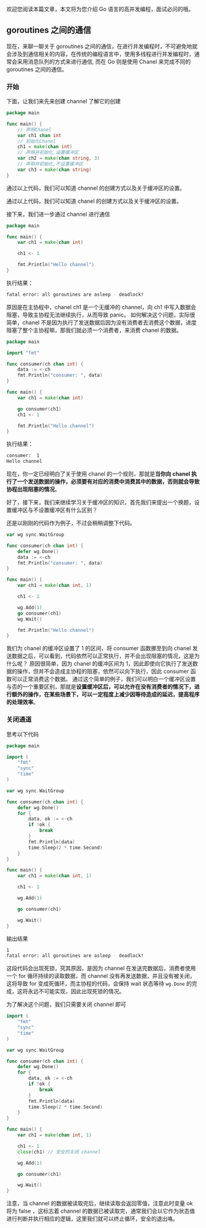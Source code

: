 欢迎您阅读本篇文章，本文将为您介绍 Go 语言的高并发编程，面试必问的哦。

## goroutines 之间的通信

现在，来聊一聊关于 goroutines 之间的通信，在进行并发编程时，不可避免地就会涉及到通信相关的内容，在传统的编程语言中，使用多线程进行并发编程时，通常会采用消息队列的方式来进行通信,
而在 Go 则是使用 Chanel 来完成不同的 goroutines 之间的通信。

### 开始

下面，让我们来先来创建 channel 了解它的创建

```go
package main

func main() {
    // 声明Chanel
    var ch1 chan int
    // 初始化Chanel
    ch1 = make(chan int)
    // 声明并初始化,设置缓冲区
    var ch2 = make(chan string, 3)
    // 声明并初始化,不设置缓冲区
    var ch3 = make(chan string)
}
```

通过以上代码，我们可以知道 channel 的创建方式以及关于缓冲区的设置。

通过以上代码，我们可以知道 chanel 的创建方式以及关于缓冲区的设置。

接下来，我们进一步通过 channel 进行通信

```go
package main

func main() {
	var ch1 = make(chan int)

	ch1 <- 1

	fmt.Println("Hello channel")
}
```

执行结果：

```sh
fatal error: all goroutines are asleep - deadlock!
```

原因是在主协程中，chanel ch1 是一个无缓冲的 channel，向 ch1 中写入数据会阻塞，导致主协程无法继续执行，从而导致 panic。
如何解决这个问题，实际很简单，chanel 不是因为执行了发送数据后因为没有消费者去消费这个数据，进度阻塞了整个主协程嘛，那我们就必须一个消费者，来消费 chanel 的数据。

```go
package main

import "fmt"

func consumer(ch chan int) {
	data := <-ch
	fmt.Println("consumer: ", data)
}

func main() {
	var ch1 = make(chan int)

	go consumer(ch1)
	ch1 <- 1

	fmt.Println("Hello channel")
}
```

执行结果：

```sh
consumer:  1
Hello channel
```

现在，你一定已经明白了关于使用 chanel 的一个规则，那就是**当你向 chanel 执行了一个发送数据的操作，必须要有对应的消费中消费其中的数据，否则就会导致协程出现阻塞的情况**。

好了，接下来，我们来继续学习关于缓冲区的知识，首先我们来提出一个换题，设置缓冲区与不设置缓冲区有什么区别？

还是以刚刚的代码作为例子，不过会稍稍调整下代码。

```go
var wg sync.WaitGroup

func consumer(ch chan int) {
	defer wg.Done()
	data := <-ch
	fmt.Println("consumer: ", data)
}

func main() {
	var ch1 = make(chan int, 1)

	ch1 <- 1

	wg.Add(1)
	go consumer(ch1)
	wg.Wait()

	fmt.Println("Hello channel")
}
```

我们为 chanel 的缓冲区设置了 1 的区间，将 consumer 函数挪至到向 chanel 发送数据之后，可以看到，代码依然可以正常执行，并不会出现阻塞的情况，这是为什么呢？
原因很简单，因为 chanel 的缓冲区间为 1，因此即使向它执行了发送数据的操作，但并不会造成主协程的阻塞，依然可以向下执行，因此 consumer 函数可以正常消费这个数据。
通过这个简单的例子，我们可以明白一个缓冲区设置与否的一个重要区别，那就是**设置缓冲区后，可以允许在没有消费者的情况下，进行额外的操作，在某些场景下，可以一定程度上减少因等待造成的延迟，提高程序的处理效率**。

### 关闭通道

思考以下代码

```go
package main

import (
	"fmt"
	"sync"
	"time"
)

var wg sync.WaitGroup

func consumer(ch chan int) {
	defer wg.Done()
	for {
		data, ok := <-ch
		if !ok {
			break
		}
		fmt.Println(data)
		time.Sleep(2 * time.Second)
	}
}

func main() {
	var ch1 = make(chan int, 1)

	ch1 <- 1

	wg.Add(1)

	go consumer(ch1)

	wg.Wait()
}
```

输出结果

```sh
1
fatal error: all goroutines are asleep - deadlock!
```

这段代码会出现死锁，究其原因，是因为 channel 在发送完数据后，消费者使用一个 for 循环持续的读取数据，而 channel 没有再发送数据，并且没有被关闭，这将导致 for 变成死循环，而主协程的代码，会保持 wait 状态等待 `wg.Done` 的完成，这将永远不可能实现，因此出现死锁的情况。

为了解决这个问题，我们只需要关闭 channel 即可

```go
import (
	"fmt"
	"sync"
	"time"
)

var wg sync.WaitGroup

func consumer(ch chan int) {
	defer wg.Done()
	for {
		data, ok := <-ch
		if !ok {
			break
		}
		fmt.Println(data)
		time.Sleep(2 * time.Second)
	}
}

func main() {
	var ch1 = make(chan int, 1)

	ch1 <- 1
	close(ch1) // 安全的关闭 channel

	wg.Add(1)

	go consumer(ch1)

	wg.Wait()
}

```

注意，当 channel 的数据被读取完后，继续读取会返回零值，注意此时变量 ok 将为 false ，这标志着 channel 的数据已被读取完，通常我们会以它作为状态值进行判断并执行相应的逻辑，这里我们就可以终止循环，安全的退出咯。
